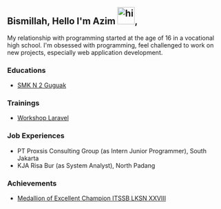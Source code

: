 ## Bismillah, Hello I'm Azim <img src="https://user-images.githubusercontent.com/1303154/88677602-1635ba80-d120-11ea-84d8-d263ba5fc3c0.gif" width="40px" alt="hi">,

My relationship with programming started at the age of 16 in a vocational high school. I'm obsessed with programming, feel challenged to work on new projects, especially web application development.



### Educations

- [SMK N 2 Guguak](http://smkn2guguak.sch.id/)

### Trainings

- [Workshop Laravel](https://drive.google.com/file/d/1-bsDITrpuXO1XESaAy6NiN5i9ns5zpw2/view?usp=sharing)

### Job Experiences

- PT Proxsis Consulting Group (as Intern Junior Programmer), South Jakarta
- KJA Risa Bur (as System Analyst), North Padang

### Achievements

- [Medallion of Excellent Champion ITSSB LKSN XXVIII](https://drive.google.com/file/d/1-caNuE_1z5Xkqsz5yoOv0jYwQ43GtPQl/view?usp=sharing)